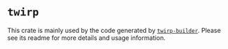 # `twirp`

This crate is mainly used by the code generated by [`twirp-builder`](https://github.com/github/twirp-rs/tree/main/crates/twirp-build/). Please see its readme for more details and usage information.
